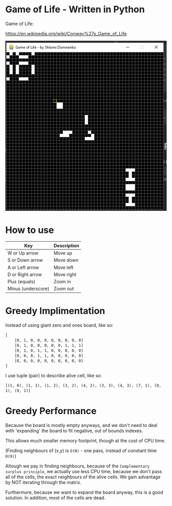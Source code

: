 # Game of Life - Written in Python

Game of Life:

https://en.wikipedia.org/wiki/Conway%27s_Game_of_Life

![](README/demo.gif)
 
# How to use

| Key                | Description |
| ------------------ | ----------- |
| W or Up arrow      | Move up     |
| S or Down arrow    | Move down   |
| A or Left arrow    | Move left   |
| D or Right arrow   | Move right  |
| Plus (equals)      | Zoom in     |
| Minus (underscore) | Zoom out    |

# Greedy Implimentation

Instead of using giant zero and ones board, like so:
```
[
    [0, 1, 0, 0, 0, 0, 0, 0, 0, 0]
    [0, 1, 0, 0, 0, 0, 0, 1, 1, 1]
    [0, 1, 0, 1, 1, 0, 0, 0, 0, 0]
    [0, 0, 0, 1, 1, 0, 0, 0, 0, 0]
    [0, 0, 0, 0, 0, 0, 0, 0, 0, 0]
]
```
I use tuple (pair) to describe alive cell, like so:
```
[(1, 0), (1, 1), (1, 2), (3, 2), (4, 2), (3, 3), (4, 3), (7, 1), (8, 1), (9, 1)]
```

# Greedy Performance

Because the board is mostly empty anyways, and we don't need to deal with 'expanding' the board to fit negative, out of bounds indexes.

This allows much smaller memory footprint, though at the cost of CPU time. 

(Finding neighbours of (x,y) is `O(N)` - one pass, instead of constant time `O(9)`)

Altough we pay in finding neighbours, because of the `Complementary surplus principle`, we actually use less CPU time, because we don't pass all of the cells, the exact neighbours of the alive cells. We gain advantage by NOT iterating through the matrix. 

Furthermore, because we want to expand the board anyway, this is a good solution. In addition, most of the cells are dead.
